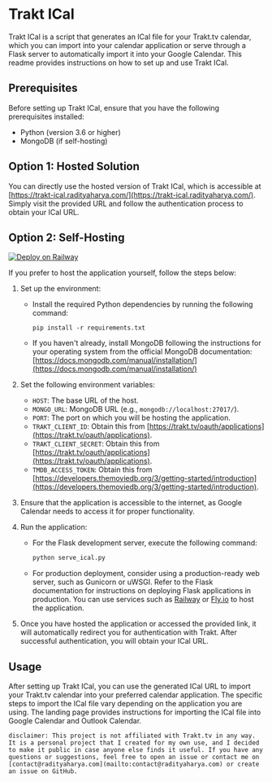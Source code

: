 # Trakt ICal

Trakt ICal is a script that generates an ICal file for your Trakt.tv calendar, which you can import into your calendar application or serve through a Flask server to automatically import it into your Google Calendar. This readme provides instructions on how to set up and use Trakt ICal.

## Prerequisites

Before setting up Trakt ICal, ensure that you have the following prerequisites installed:

- Python (version 3.6 or higher)
- MongoDB (if self-hosting)

## Option 1: Hosted Solution

You can directly use the hosted version of Trakt ICal, which is accessible at [https://trakt-ical.radityaharya.com/](https://trakt-ical.radityaharya.com/). Simply visit the provided URL and follow the authentication process to obtain your ICal URL.

## Option 2: Self-Hosting

[![Deploy on Railway](https://railway.app/button.svg)](https://railway.app/template/00A3Nv?referralCode=radityaharya)

If you prefer to host the application yourself, follow the steps below:

1. Set up the environment:

   - Install the required Python dependencies by running the following command:

     ```
     pip install -r requirements.txt
     ```

   - If you haven't already, install MongoDB following the instructions for your operating system from the official MongoDB documentation: [https://docs.mongodb.com/manual/installation/](https://docs.mongodb.com/manual/installation/)

2. Set the following environment variables:

   - `HOST`: The base URL of the host.
   - `MONGO_URL`: MongoDB URL (e.g., `mongodb://localhost:27017/`).
   - `PORT`: The port on which you will be hosting the application.
   - `TRAKT_CLIENT_ID`: Obtain this from [https://trakt.tv/oauth/applications](https://trakt.tv/oauth/applications).
   - `TRAKT_CLIENT_SECRET`: Obtain this from [https://trakt.tv/oauth/applications](https://trakt.tv/oauth/applications).
   - `TMDB_ACCESS_TOKEN`: Obtain this from [https://developers.themoviedb.org/3/getting-started/introduction](https://developers.themoviedb.org/3/getting-started/introduction).

3. Ensure that the application is accessible to the internet, as Google Calendar needs to access it for proper functionality.

4. Run the application:

   - For the Flask development server, execute the following command:

     ```bash
     python serve_ical.py
     ```

   - For production deployment, consider using a production-ready web server, such as Gunicorn or uWSGI. Refer to the Flask documentation for instructions on deploying Flask applications in production. You can use services such as [Railway](https://railway.app/) or [Fly.io](https://fly.io/) to host the application.

5. Once you have hosted the application or accessed the provided link, it will automatically redirect you for authentication with Trakt. After successful authentication, you will obtain your ICal URL.

## Usage

After setting up Trakt ICal, you can use the generated ICal URL to import your Trakt.tv calendar into your preferred calendar application. The specific steps to import the ICal file vary depending on the application you are using. The landing page provides instructions for importing the ICal file into Google Calendar and Outlook Calendar.

```
disclaimer: This project is not affiliated with Trakt.tv in any way. It is a personal project that I created for my own use, and I decided to make it public in case anyone else finds it useful. If you have any questions or suggestions, feel free to open an issue or contact me on [contact@radityaharya.com](mailto:contact@radityaharya.com) or create an issue on GitHub.
```